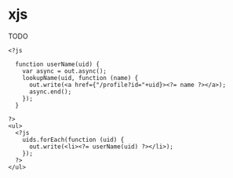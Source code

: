 xjs
===

TODO

    <?js
      
      function userName(uid) {
        var async = out.async();
        lookupName(uid, function (name) {
          out.write(<a href={"/profile?id="+uid}><?= name ?></a>);
          async.end();
        });
      }
    
    ?>
    <ul>
      <?js
        uids.forEach(function (uid) {
          out.write(<li><?= userName(uid) ?></li>);
        });
      ?>
    </ul>
